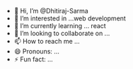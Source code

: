 - 👋 Hi, I’m @Dhitiraj-Sarma
- 👀 I’m interested in ...web development 
- 🌱 I’m currently learning ... react 
- 💞️ I’m looking to collaborate on ...
- 📫 How to reach me ...
- 😄 Pronouns: ...
- ⚡ Fun fact: ...

<!---
Dhitiraj-Sarma/Dhitiraj-Sarma is a ✨ special ✨ repository because its `README.md` (this file) appears on your GitHub profile.
You can click the Preview link to take a look at your changes.
--->

